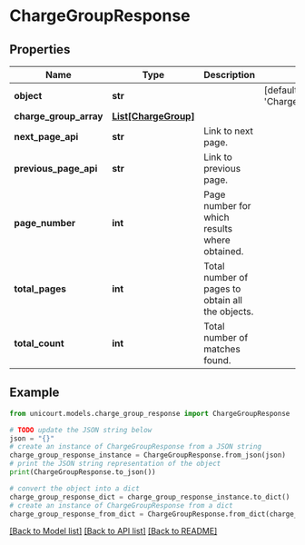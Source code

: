 # ChargeGroupResponse


## Properties

Name | Type | Description | Notes
------------ | ------------- | ------------- | -------------
**object** | **str** |  | [default to 'ChargeGroupResponse']
**charge_group_array** | [**List[ChargeGroup]**](ChargeGroup.md) |  | 
**next_page_api** | **str** | Link to next page. | 
**previous_page_api** | **str** | Link to previous page. | 
**page_number** | **int** | Page number for which results where obtained. | 
**total_pages** | **int** | Total number of pages to obtain all the objects. | 
**total_count** | **int** | Total number of matches found. | 

## Example

```python
from unicourt.models.charge_group_response import ChargeGroupResponse

# TODO update the JSON string below
json = "{}"
# create an instance of ChargeGroupResponse from a JSON string
charge_group_response_instance = ChargeGroupResponse.from_json(json)
# print the JSON string representation of the object
print(ChargeGroupResponse.to_json())

# convert the object into a dict
charge_group_response_dict = charge_group_response_instance.to_dict()
# create an instance of ChargeGroupResponse from a dict
charge_group_response_from_dict = ChargeGroupResponse.from_dict(charge_group_response_dict)
```
[[Back to Model list]](../README.md#documentation-for-models) [[Back to API list]](../README.md#documentation-for-api-endpoints) [[Back to README]](../README.md)


